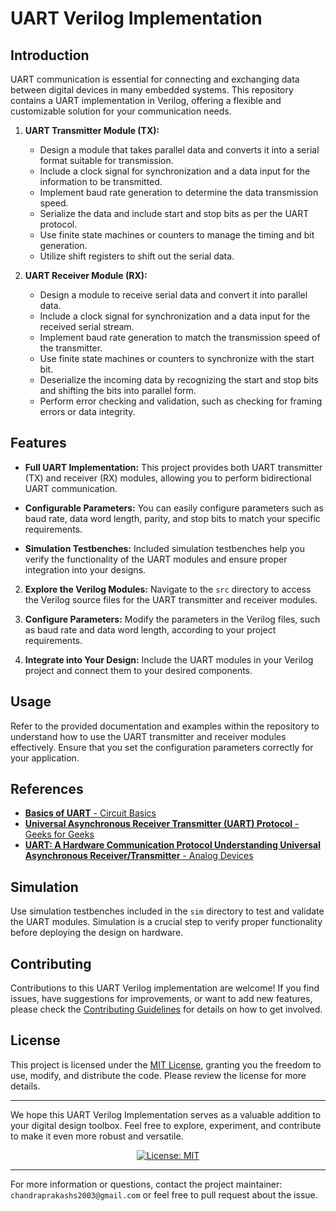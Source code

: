 # UART Verilog Implementation


## Introduction

UART communication is essential for connecting and exchanging data between digital devices in many embedded systems. This repository contains a UART implementation in Verilog, offering a flexible and customizable solution for your communication needs.

1. **UART Transmitter Module (TX):**
   - Design a module that takes parallel data and converts it into a serial format suitable for transmission.
   - Include a clock signal for synchronization and a data input for the information to be transmitted.
   - Implement baud rate generation to determine the data transmission speed.
   - Serialize the data and include start and stop bits as per the UART protocol.
   - Use finite state machines or counters to manage the timing and bit generation.
   - Utilize shift registers to shift out the serial data.

2. **UART Receiver Module (RX):**
   - Design a module to receive serial data and convert it into parallel data.
   - Include a clock signal for synchronization and a data input for the received serial stream.
   - Implement baud rate generation to match the transmission speed of the transmitter.
   - Use finite state machines or counters to synchronize with the start bit.
   - Deserialize the incoming data by recognizing the start and stop bits and shifting the bits into parallel form.
   - Perform error checking and validation, such as checking for framing errors or data integrity.

## Features

- **Full UART Implementation:** This project provides both UART transmitter (TX) and receiver (RX) modules, allowing you to perform bidirectional UART communication.

- **Configurable Parameters:** You can easily configure parameters such as baud rate, data word length, parity, and stop bits to match your specific requirements.

- **Simulation Testbenches:** Included simulation testbenches help you verify the functionality of the UART modules and ensure proper integration into your designs.


2. **Explore the Verilog Modules:**
Navigate to the `src` directory to access the Verilog source files for the UART transmitter and receiver modules.

3. **Configure Parameters:**
Modify the parameters in the Verilog files, such as baud rate and data word length, according to your project requirements.

4. **Integrate into Your Design:**
Include the UART modules in your Verilog project and connect them to your desired components.

## Usage

Refer to the provided documentation and examples within the repository to understand how to use the UART transmitter and receiver modules effectively. Ensure that you set the configuration parameters correctly for your application.

## References
- [**Basics of UART** - Circuit Basics](https://www.circuitbasics.com/basics-uart-communication/)
- [**Universal Asynchronous Receiver Transmitter (UART) Protocol** - Geeks for Geeks](https://www.geeksforgeeks.org/universal-asynchronous-receiver-transmitter-uart-protocol/)
- [**UART: A Hardware Communication Protocol Understanding Universal Asynchronous Receiver/Transmitter** - Analog Devices](https://www.analog.com/en/analog-dialogue/articles/uart-a-hardware-communication-protocol.html)
## Simulation

Use simulation testbenches included in the `sim` directory to test and validate the UART modules. Simulation is a crucial step to verify proper functionality before deploying the design on hardware.

## Contributing

Contributions to this UART Verilog implementation are welcome! If you find issues, have suggestions for improvements, or want to add new features, please check the [Contributing Guidelines](CONTRIBUTING.md) for details on how to get involved.

## License

This project is licensed under the [MIT License](LICENSE), granting you the freedom to use, modify, and distribute the code. Please review the license for more details.

---

We hope this UART Verilog Implementation serves as a valuable addition to your digital design toolbox. Feel free to explore, experiment, and contribute to make it even more robust and versatile.
<div align = center>

  [![License: MIT](https://img.shields.io/badge/License-MIT-blue.svg)](https://opensource.org/licenses/MIT)

</div>

---

For more information or questions, contact the project maintainer: `chandraprakashs2003@gmail.com` or feel free to pull request about the issue.
